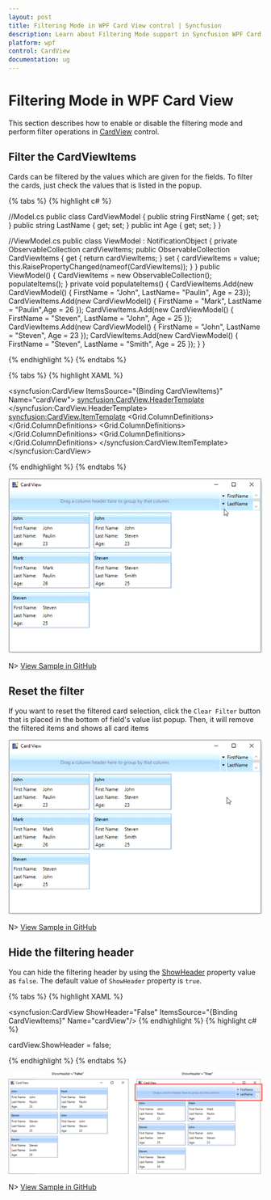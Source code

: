 ```yaml
---
layout: post
title: Filtering Mode in WPF Card View control | Syncfusion
description: Learn about Filtering Mode support in Syncfusion WPF Card View control and more.
platform: wpf
control: CardView
documentation: ug
---
```


# Filtering Mode in WPF Card View

This section describes how to enable or disable the filtering mode and perform filter operations in [CardView](https://help.syncfusion.com/cr/wpf/Syncfusion.Windows.Tools.Controls.CardView.html) control.

## Filter the CardViewItems

Cards can be filtered by the values which are given for the fields. To filter the cards, just check the values that is listed in the popup.

{% tabs %}
{% highlight c# %}

//Model.cs
public class CardViewModel
{
    public string FirstName { get; set; }
    public string LastName { get; set; }
    public int Age { get; set; }
}

//ViewModel.cs
public class ViewModel : NotificationObject
{
    private ObservableCollection<CardViewModel> cardViewItems;
    public ObservableCollection<CardViewModel> CardViewItems
    {
        get { return cardViewItems; }
        set { cardViewItems = value;
            this.RaisePropertyChanged(nameof(CardViewItems)); }
    }
    public ViewModel()
    {
        CardViewItems = new ObservableCollection<CardViewModel>();
        populateItems();
    }
    private void populateItems()
    {
        CardViewItems.Add(new CardViewModel() { FirstName = "John", LastName= "Paulin", Age = 23});
        CardViewItems.Add(new CardViewModel() { FirstName = "Mark", LastName = "Paulin",Age = 26 });
        CardViewItems.Add(new CardViewModel() { FirstName = "Steven", LastName = "John", Age = 25 });
        CardViewItems.Add(new CardViewModel() { FirstName = "John", LastName = "Steven", Age = 23 });
        CardViewItems.Add(new CardViewModel() { FirstName = "Steven", LastName = "Smith", Age = 25 });
    }
}

{% endhighlight %}
{% endtabs %}

{% tabs %}
{% highlight XAML %}

<syncfusion:CardView ItemsSource="{Binding CardViewItems}"
					 Name="cardView">
    <syncfusion:CardView.HeaderTemplate>
        <DataTemplate>
            <TextBlock Text="{Binding FirstName}"/>
        </DataTemplate>
    </syncfusion:CardView.HeaderTemplate>
    <syncfusion:CardView.ItemTemplate>
        <DataTemplate >
            <ListBox ScrollViewer.HorizontalScrollBarVisibility="Disabled">
                <ListBoxItem Padding="1">
                    <Grid>
                        <Grid.ColumnDefinitions>
                            <ColumnDefinition Width="75" />
                            <ColumnDefinition />
                        </Grid.ColumnDefinitions>
                        <TextBlock Text="First Name:" />
                        <TextBlock Grid.Column="1"
                                   Text="{Binding FirstName,
                                          UpdateSourceTrigger=PropertyChanged}" />
                    </Grid>
                </ListBoxItem>
                <ListBoxItem Padding="1">
                    <Grid>
                        <Grid.ColumnDefinitions>
                            <ColumnDefinition Width="75" />
                            <ColumnDefinition Width="*" />
                        </Grid.ColumnDefinitions>
                        <TextBlock Text="Last Name:" />
                        <TextBlock Grid.Column="1" 
                                   Text="{Binding LastName, 
                                          UpdateSourceTrigger=PropertyChanged}" />
                    </Grid>
                </ListBoxItem>
                <ListBoxItem Padding="1">
                    <Grid>
                        <Grid.ColumnDefinitions>
                            <ColumnDefinition Width="75" />
                            <ColumnDefinition Width="*" />
                        </Grid.ColumnDefinitions>
                        <TextBlock Text="Age:" />
                        <TextBlock Grid.Column="1"
                                   Text="{Binding Age,
                                          UpdateSourceTrigger=PropertyChanged}" />
                    </Grid>
                </ListBoxItem>
            </ListBox>
        </DataTemplate>
    </syncfusion:CardView.ItemTemplate>        
</syncfusion:CardView>

{% endhighlight %}
{% endtabs %}

![wpf card view items filetred based on the field values](Grouping-Sorting-Filtering_images/filtering.gif)

N> [View Sample in GitHub](https://github.com/SyncfusionExamples/syncfusion-wpf-card-view-examples/blob/master/Samples/Editing)

## Reset the filter

If you want to reset the filtered card selection, click the `Clear Filter` button that is placed in the bottom of field's value list popup. Then, it will remove the filtered items and shows all card items

![wpf card view control clears the created filtered items](Grouping-Sorting-Filtering_images/clearfilter.gif)

N> [View Sample in GitHub](https://github.com/SyncfusionExamples/syncfusion-wpf-card-view-examples/blob/master/Samples/Editing)

## Hide the filtering header

You can hide the filtering header by using the [ShowHeader](https://help.syncfusion.com/cr/wpf/Syncfusion.Windows.Tools.Controls.CardView.html#Syncfusion_Windows_Tools_Controls_CardView_ShowHeader) property value as `false`. The default value of `ShowHeader` property is `true`.

{% tabs %}
{% highlight XAML %}

<syncfusion:CardView ShowHeader="False" 
                     ItemsSource="{Binding CardViewItems}"
					 Name="cardView"/>
{% endhighlight %}
{% highlight c# %}

cardView.ShowHeader = false;

{% endhighlight %}
{% endtabs %}

![wpf card view control hides the filtering header](Grouping-Sorting-Filtering_images/hidegroupheader.png)

N> [View Sample in GitHub](https://github.com/SyncfusionExamples/syncfusion-wpf-card-view-examples/blob/master/Samples/Editing)
